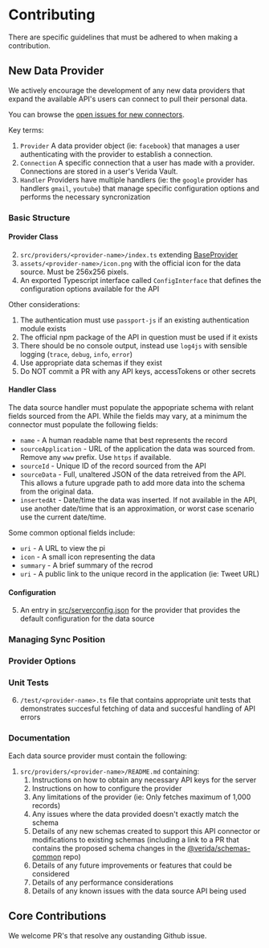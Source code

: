 
# Contributing

There are specific guidelines that must be adhered to when making a contribution.

## New Data Provider

We actively encourage the development of any new data providers that expand the available API's users can connect to pull their personal data.

You can browse the [open issues for new connectors](https://github.com/verida/data-connector-server/issues?q=is%3Aissue+is%3Aopen+label%3Anew-connector).

Key terms:

1. `Provider` A data provider object (ie: `facebook`) that manages a user authenticating with the provider to establish a connection.
2. `Connection` A specific connection that a user has made with a provider. Connections are stored in a user's Verida Vault.
3. `Handler`  Providers have multiple handlers (ie: the `google` provider has handlers `gmail`, `youtube`) that manage specific configuration options and performs the necessary syncronization

### Basic Structure

#### Provider Class

2. `src/providers/<provider-name>/index.ts` extending [BaseProvider](./src/providers/BaseProvider.ts)
3. `assets/<provider-name>/icon.png` with the official icon for the data source. Must be 256x256 pixels.
4. An exported Typescript interface called `ConfigInterface` that defines the configuration options available for the API

Other considerations:

1. The authentication must use `passport-js` if an existing authentication module exists
2. The official npm package of the API in question must be used if it exists
3. There should be no console output, instead use `log4js` with sensible logging (`trace`, `debug`, `info`, `error`)
4. Use appropriate data schemas if they exist
5. Do NOT commit a PR with any API keys, accessTokens or other secrets

#### Handler Class


The data source handler must populate the appopriate schema with relant fields sourced from the API. While the fields may vary, at a minimum the connector must populate the following fields:

- `name` - A human readable name that best represents the record
- `sourceApplication` - URL of the application the data was sourced from. Remove any `www` prefix. Use `https` if available.
- `sourceId` - Unique ID of the record sourced from the API
- `sourceData` - Full, unaltered JSON of the data retreived from the API. This allows a future upgrade path to add more data into the schema from the original data.
- `insertedAt` - Date/time the data was inserted. If not available in the API, use another date/time that is an approximation, or worst case scenario use the current date/time.

Some common optional fields include:

- `uri` - A URL to view the pi
- `icon` - A small icon representing the data
- `summary` - A brief summary of the recrod
- `uri` - A public link to the unique record in the application (ie: Tweet URL)

#### Configuration

5. An entry in [src/serverconfig.json](src/serverconfig.json) for the provider that provides the default configuration for the data source


### Managing Sync Position

### Provider Options

### Unit Tests

6. `/test/<provider-name>.ts` file that contains appropriate unit tests that demonstrates succesful fetching of data and succesful handling of API errors

### Documentation

Each data source provider must contain the following:

1. `src/providers/<provider-name>/README.md` containing:
   1. Instructions on how to obtain any necessary API keys for the server
   2. Instructions on how to configure the provider
   3. Any limitations of the provider (ie: Only fetches maximum of 1,000 records)
   4. Any issues where the data provided doesn't exactly match the schema
   5. Details of any new schemas created to support this API connector or modifications to existing schemas (including a link to a PR that contains the proposed schema changes in the [@verida/schemas-common](https://github.com/verida/schemas-common) repo)
   6. Details of any future improvements or features that could be considered
   7. Details of any performance considerations
   8. Details of any known issues with the data source API being used



## Core Contributions

We welcome PR's that resolve any oustanding Github issue.
